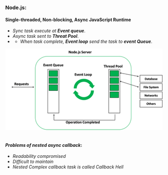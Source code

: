 ### **Node.js**:

#### **Single-threaded, Non-blocking, Async JavaScript Runtime**

- _Sync task execute at **Event queue**_.
- _Async task sent to **Threat Pool**_.
- - _When task complete, **Event loop** send the task to **event Queue**_.

<a target="_blank" href="https://www.geeksforgeeks.org/node-js-event-loop/">
    <img  src="nodejs-operations.png" width=500 alt="Node.js Image 1">
</a>
<br/><br/>

#### _Problems of nested async callback_:

- _Readability compromised_
- _Difficult to maintain_
- _Nested Complex callback task is called Callback Hell_
